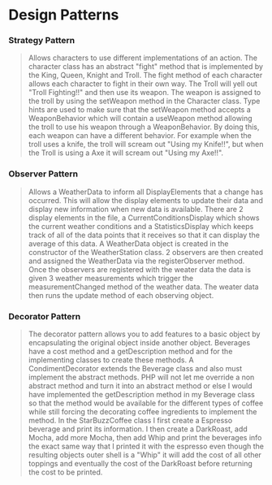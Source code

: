 # Design Patterns

### Strategy Pattern
> Allows characters to use different implementations of an action.
The character class has an abstract "fight" method that is implemented by the 
King, Queen, Knight and Troll.
The fight method of each character allows each character to fight in their own way.
The Troll will yell out "Troll Fighting!!" and then use its weapon. The weapon is assigned to 
the troll by using the setWeapon method in the Character class. Type hints are used to make sure that the
setWeapon method accepts a WeaponBehavior which will contain a useWeapon method allowing the troll to use 
his weapon through a WeaponBehavior. By doing this, each weapon can have a different behavior. 
For example when the troll uses a knife, the troll will scream out "Using my Knife!!", but when the Troll is 
using a Axe it will scream out "Using my Axe!!".
  
### Observer Pattern
> Allows a WeatherData to inform all DisplayElements that a change has occurred. This will allow the display 
  elements to update their data and display new information when new data is available. There are 2 display elements
  in the file, a CurrentConditionsDisplay which shows the current weather conditions and a StatisticsDisplay which keeps
  track of all of the data points that it receives so that it can display the average of this data. 
  A WeatherData object is created in the constructor of the WeatherStation class. 2 observers are then created and 
  assigned the WeatherData via the registerObserver method. Once the observers are registered with the weater data 
  the data is given 3 weather measurements which trigger the measurementChanged method of the weather data. The weater
  data then runs the update method of each observing object. 
  
### Decorator Pattern
> The decorator pattern allows you to add features to a basic object by encapsulating the original object inside another
object. Beverages have a cost method and a getDescription method and for the implementing classes to create these
methods. A CondimentDecorator extends the Beverage class and also must implement the abstract methods. PHP will not let
me override a non abstract method and turn it into an abstract method or else I would have implemented the getDescription
method in my Beverage class so that the method would be available for the different types of coffee while still forcing
the decorating coffee ingredients to implement the method. In the StarBuzzCoffee class I first create a Espresso 
beverage and print its information. I then create a DarkRoast, add Mocha, add more Mocha, then add Whip and print the
beverages info the exact same way that I printed it with the espresso even though the resulting objects outer shell is
a "Whip" it will add the cost of all other toppings and eventually the cost of the DarkRoast before returning the cost 
to be printed.